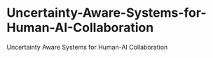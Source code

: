 # Uncertainty-Aware-Systems-for-Human-AI-Collaboration
Uncertainty Aware Systems for Human-AI Collaboration
